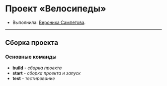 # Проект «Велосипеды»

* Выполнила: [Вероника Сампетова](https://up.htmlacademy.ru/adaptive/19/user/1236041).
---
## Сборка проекта
### Основные команды
* **build** - _сборка проекта_
* **start** - _сборка проекта и запуск_
* **test** - _тестирование_

